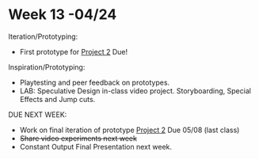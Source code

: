 # Week 13 -04/24

Iteration/Prototyping:
* First prototype for [Project 2](city_as_site.md) Due!

Inspiration/Prototyping:
* Playtesting and peer feedback on prototypes. 
* LAB: Speculative Design in-class video project. Storyboarding, Special Effects and Jump cuts.


DUE NEXT WEEK:
* Work on final iteration of prototype [Project 2](city_as_site.md) Due 05/08 (last class)
* ~~Share video experiments next week~~
* Constant Output Final Presentation next week. 
